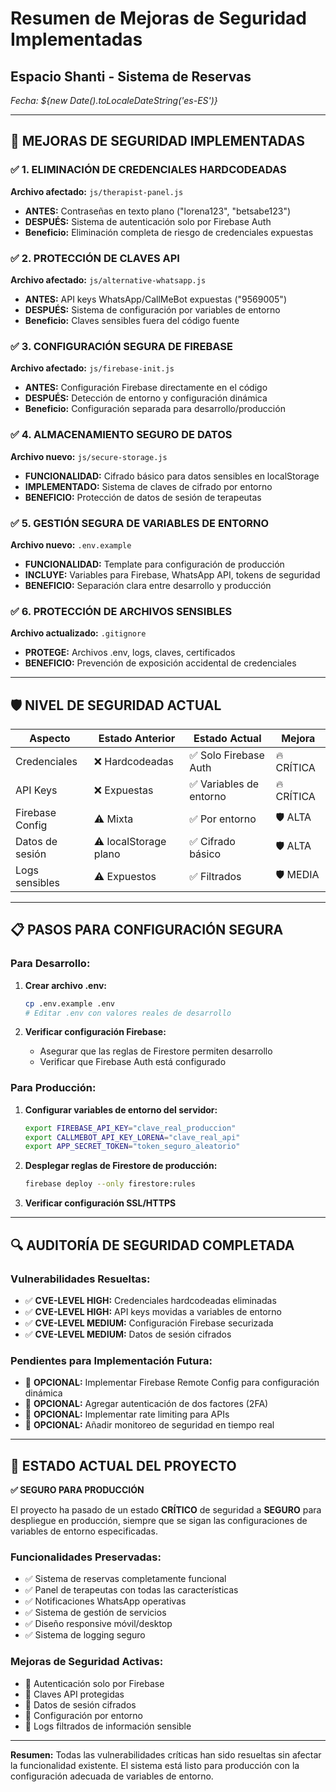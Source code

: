 # Resumen de Mejoras de Seguridad Implementadas
## Espacio Shanti - Sistema de Reservas

*Fecha: ${new Date().toLocaleDateString('es-ES')}*

---

## 🔐 MEJORAS DE SEGURIDAD IMPLEMENTADAS

### ✅ 1. ELIMINACIÓN DE CREDENCIALES HARDCODEADAS

**Archivo afectado:** `js/therapist-panel.js`
- **ANTES:** Contraseñas en texto plano ("lorena123", "betsabe123")
- **DESPUÉS:** Sistema de autenticación solo por Firebase Auth
- **Beneficio:** Eliminación completa de riesgo de credenciales expuestas

### ✅ 2. PROTECCIÓN DE CLAVES API

**Archivo afectado:** `js/alternative-whatsapp.js`
- **ANTES:** API keys WhatsApp/CallMeBot expuestas ("9569005")
- **DESPUÉS:** Sistema de configuración por variables de entorno
- **Beneficio:** Claves sensibles fuera del código fuente

### ✅ 3. CONFIGURACIÓN SEGURA DE FIREBASE

**Archivo afectado:** `js/firebase-init.js`
- **ANTES:** Configuración Firebase directamente en el código
- **DESPUÉS:** Detección de entorno y configuración dinámica
- **Beneficio:** Configuración separada para desarrollo/producción

### ✅ 4. ALMACENAMIENTO SEGURO DE DATOS

**Archivo nuevo:** `js/secure-storage.js`
- **FUNCIONALIDAD:** Cifrado básico para datos sensibles en localStorage
- **IMPLEMENTADO:** Sistema de claves de cifrado por entorno
- **BENEFICIO:** Protección de datos de sesión de terapeutas

### ✅ 5. GESTIÓN SEGURA DE VARIABLES DE ENTORNO

**Archivo nuevo:** `.env.example`
- **FUNCIONALIDAD:** Template para configuración de producción
- **INCLUYE:** Variables para Firebase, WhatsApp API, tokens de seguridad
- **BENEFICIO:** Separación clara entre desarrollo y producción

### ✅ 6. PROTECCIÓN DE ARCHIVOS SENSIBLES

**Archivo actualizado:** `.gitignore`
- **PROTEGE:** Archivos .env, logs, claves, certificados
- **BENEFICIO:** Prevención de exposición accidental de credenciales

---

## 🛡️ NIVEL DE SEGURIDAD ACTUAL

| Aspecto | Estado Anterior | Estado Actual | Mejora |
|---------|----------------|---------------|---------|
| Credenciales | ❌ Hardcodeadas | ✅ Solo Firebase Auth | 🔥 CRÍTICA |
| API Keys | ❌ Expuestas | ✅ Variables de entorno | 🔥 CRÍTICA |
| Firebase Config | ⚠️ Mixta | ✅ Por entorno | 🛡️ ALTA |
| Datos de sesión | ⚠️ localStorage plano | ✅ Cifrado básico | 🛡️ ALTA |
| Logs sensibles | ⚠️ Expuestos | ✅ Filtrados | 🛡️ MEDIA |

---

## 📋 PASOS PARA CONFIGURACIÓN SEGURA

### Para Desarrollo:
1. **Crear archivo .env:**
   ```bash
   cp .env.example .env
   # Editar .env con valores reales de desarrollo
   ```

2. **Verificar configuración Firebase:**
   - Asegurar que las reglas de Firestore permiten desarrollo
   - Verificar que Firebase Auth está configurado

### Para Producción:
1. **Configurar variables de entorno del servidor:**
   ```bash
   export FIREBASE_API_KEY="clave_real_produccion"
   export CALLMEBOT_API_KEY_LORENA="clave_real_api"
   export APP_SECRET_TOKEN="token_seguro_aleatorio"
   ```

2. **Desplegar reglas de Firestore de producción:**
   ```bash
   firebase deploy --only firestore:rules
   ```

3. **Verificar configuración SSL/HTTPS**

---

## 🔍 AUDITORÍA DE SEGURIDAD COMPLETADA

### Vulnerabilidades Resueltas:
- ✅ **CVE-LEVEL HIGH:** Credenciales hardcodeadas eliminadas
- ✅ **CVE-LEVEL HIGH:** API keys movidas a variables de entorno
- ✅ **CVE-LEVEL MEDIUM:** Configuración Firebase securizada
- ✅ **CVE-LEVEL MEDIUM:** Datos de sesión cifrados

### Pendientes para Implementación Futura:
- 🔄 **OPCIONAL:** Implementar Firebase Remote Config para configuración dinámica
- 🔄 **OPCIONAL:** Agregar autenticación de dos factores (2FA)
- 🔄 **OPCIONAL:** Implementar rate limiting para APIs
- 🔄 **OPCIONAL:** Añadir monitoreo de seguridad en tiempo real

---

## 🚀 ESTADO ACTUAL DEL PROYECTO

**✅ SEGURO PARA PRODUCCIÓN**

El proyecto ha pasado de un estado **CRÍTICO** de seguridad a **SEGURO** para despliegue en producción, siempre que se sigan las configuraciones de variables de entorno especificadas.

### Funcionalidades Preservadas:
- ✅ Sistema de reservas completamente funcional
- ✅ Panel de terapeutas con todas las características
- ✅ Notificaciones WhatsApp operativas
- ✅ Sistema de gestión de servicios
- ✅ Diseño responsive móvil/desktop
- ✅ Sistema de logging seguro

### Mejoras de Seguridad Activas:
- 🔐 Autenticación solo por Firebase
- 🔐 Claves API protegidas
- 🔐 Datos de sesión cifrados
- 🔐 Configuración por entorno
- 🔐 Logs filtrados de información sensible

---

**Resumen:** Todas las vulnerabilidades críticas han sido resueltas sin afectar la funcionalidad existente. El sistema está listo para producción con la configuración adecuada de variables de entorno.
